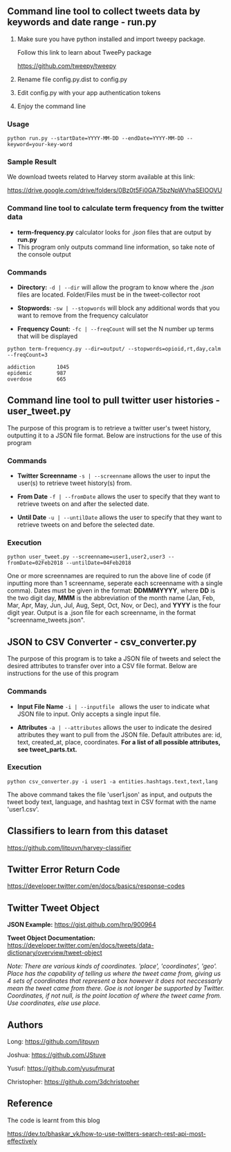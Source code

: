 ## Command line tool to collect tweets data by keywords and date range - run.py

1. Make sure you have python installed and import tweepy package.

    Follow this link to learn about TweePy package

    https://github.com/tweepy/tweepy

1. Rename file config.py.dist to config.py

1. Edit config.py with your app authentication tokens

1. Enjoy the command line

### Usage
```
python run.py --startDate=YYYY-MM-DD --endDate=YYYY-MM-DD --keyword=your-key-word
```

### Sample Result
We download tweets related to Harvey storm available at this link:

https://drive.google.com/drive/folders/0Bz0t5Fi0GA75bzNpWVhaSElOOVU

### Command line tool to calculate term frequency from the twitter data 

* **term-frequency.py** calculator looks for *.json* files that are output by **run.py**
* This program only outputs command line information, so take note of the console output

### Commands

* **Directory:** `-d | --dir` will allow the program to know where the *.json* files are located. Folder/Files must be in the tweet-collector root

* **Stopwords:** `-sw | --stopwords` will block any additional words that you want to remove from the frequency calculator

* **Frequency Count:** `-fc | --freqCount` will set the N number up terms that will be displayed 

```
python term-frequency.py --dir=output/ --stopwords=opioid,rt,day,calm --freqCount=3

addiction       1045
epidemic        987
overdose        665
```

## Command line tool to pull twitter user histories - user_tweet.py
The purpose of this program is to retrieve a twitter user's tweet history, outputting it to a JSON file format. Below are instructions for the use of this program

### Commands
* **Twitter Screenname** `-s | --screenname` allows the user to input the user(s) to retrieve tweet history(s) from.

* **From Date** `-f | --fromDate` allows the user to specify that they want to retrieve tweets on and after the selected date. 

* **Until Date** `-u | --untilDate` allows the user to specify that they want to retrieve tweets on and before the selected date.  

### Execution
```
python user_tweet.py --screenname=user1,user2,user3 --fromDate=02Feb2018 --untilDate=04Feb2018
```
One or more screennames are required to run the above line of code (if inputting more than 1 screenname, seperate each screenname with a single comma). Dates must be given in the format: **DDMMMYYYY**, where **DD** is the two digit day, **MMM** is the abbreviation of the month name (Jan, Feb, Mar, Apr, May, Jun, Jul, Aug, Sept, Oct, Nov, or Dec), and **YYYY** is the four digit year. Output is a .json file for each screenname, in the format "screenname_tweets.json".

## JSON to CSV Converter - csv_converter.py
The purpose of this program is to take a JSON file of tweets and select the desired attributes to transfer over into a CSV file format.
Below are instructions for the use of this program

### Commands
* **Input File Name** `-i | --inputfile ` allows the user to indicate what JSON file to input. Only accepts a single input file.

* **Attributes** `-a | --attributes` allows the user to indicate the desired attributes they want to pull from the JSON file. Default attributes are: id, text, created_at, place, coordinates. **For a list of all possible attributes, see tweet_parts.txt.**

### Execution
```
python csv_converter.py -i user1 -a entities.hashtags.text,text,lang

```
The above command takes the file 'user1.json' as input, and outputs the tweet body text, language, and hashtag text in CSV format with the name 'user1.csv'.

## Classifiers to learn from this dataset

https://github.com/litpuvn/harvey-classifier


## Twitter Error Return Code

https://developer.twitter.com/en/docs/basics/response-codes

## Twitter Tweet Object

**JSON Example:** https://gist.github.com/hrp/900964

**Tweet Object Documentation:** https://developer.twitter.com/en/docs/tweets/data-dictionary/overview/tweet-object

*Note: There are various kinds of coordinates. 'place', 'coordinates', 'geo'. Place has the capability of telling us where the tweet came from, giving us 4 sets of coordinates that represent a box however it does not neccessarly mean the tweet came from there. Goe is not longer be supported by Twitter. Coordinates, if not null, is the point location of where the tweet came from. Use coordinates, else use place.*

## Authors

Long: https://github.com/litpuvn

Joshua: https://github.com/JStuve

Yusuf: https://github.com/yusufmurat

Christopher: https://github.com/3dchristopher

## Reference

The code is learnt from this blog

https://dev.to/bhaskar_vk/how-to-use-twitters-search-rest-api-most-effectively
